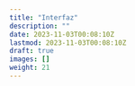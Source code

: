 ```yaml
---
title: "Interfaz"
description: ""
date: 2023-11-03T00:08:10Z
lastmod: 2023-11-03T00:08:10Z
draft: true
images: []
weight: 21
---
```


